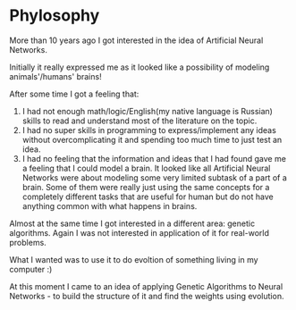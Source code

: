 # Phylosophy

More than 10 years ago I got interested in the idea of Artificial Neural Networks.

Initially it really expressed me as it looked like a possibility of modeling animals'/humans' brains!

After some time I got a feeling that:

1. I had not enough math/logic/English(my native language is Russian) skills to read and understand most of the literature on the topic.
2. I had no super skills in programming to express/implement any ideas without overcomplicating it and spending too much time to just test an idea.
3. I had no feeling that the information and ideas that I had found gave me a feeling that I could model a brain. It looked like all Artificial Neural Networks were about modeling some very limited subtask of a part of a brain. Some of them were really just using the same concepts for a completely different tasks that are useful for human but do not have anything common with what happens in brains.

Almost at the same time I got interested in a different area: genetic algorithms. Again I was not interested in application of it for real-world problems.

What I wanted was to use it to do evoltion of something living in my computer :\)

At this moment I came to an idea of applying Genetic Algorithms to Neural Networks - to build the structure of it and find the weights using evolution.



